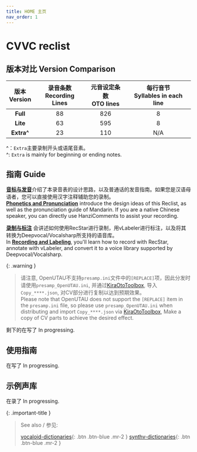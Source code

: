 ```yaml
---
title: HOME 主页
nav_order: 1
---
```


# CVVC reclist

## 版本对比 Version Comparison

| 版本<br/>Version | 录音条数<br/>Recording Lines | 元音设定条数<br/>OTO lines | 每行音节<br/>Syllables in each line |
| :--------------------: | :--------------------------------: | :------------------------------: | :---------------------------------------: |
| **Full** | 88 | 826 | 8 |
| **Lite** | 63 | 595 | 8 |
| **Extra^** | 23 | 110 | N/A |

^：`Extra`主要录制开头或语尾音素。  
^: `Extra` is mainly for beginning or ending notes.

## 指南 Guide

[**音标与发音**](/mandarin-reclist/recording)介绍了本录音表的设计思路，以及普通话的发音指南。如果您是汉语母语者，您可以直接使用汉字注释辅助您的录制。  
[**Phonetics and Pronunciation**](/mandarin-reclist/recording) introduce the design ideas of this Reclist, as well as the pronunciation guide of Mandarin. If you are a native Chinese speaker, you can directly use HanziComments to assist your recording.   

[**录制与标注**](/mandarin-reclist/producing) 会讲述如何使用RecStar进行录制，用vLabeler进行标注，以及将其转换为Deepvocal/Vocalsharp所支持的语音库。  
In [**Recording and Labeling**](/mandarin-reclist/producing), you'll learn how to record with RecStar, annotate with vLabeler, and convert it to a voice library supported by Deepvocal/Vocalsharp.

{: .warning }
> 请注意, OpenUTAU不支持`presamp.ini`文件中的`[REPLACE]`项，因此分发时请使用`presamp_OpenUTAU.ini`, 并通过[KiraOtoToolbox](https://github.com/shine5402/KiraOtoToolbox), 导入`Copy_****.json`, 对CV部分进行复制以达到预期效果。  
> Please note that OpenUTAU does not support the `[REPLACE]` item in the `presamp.ini` file, so please use `presamp_OpenUTAU.ini` when distributing and import `Copy_****.json` via [KiraOtoToolbox](https://github.com/shine5402/KiraOtoToolbox), Make a copy of CV parts to achieve the desired effect.  

剩下的在写了 In progressing.

## 使用指南

在写了 In progressing.

## 示例声库

在录了 In progressing.

{: .important-title }
> See also / 参见: 
> 
> [vocaloid-dictionaries](/vocaloid-dictionaries/){: .btn .btn-blue .mr-2 }  [synthv-dictionaries](/synthv-dictionaries/){: .btn .btn-blue .mr-2 }

